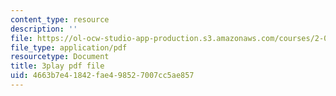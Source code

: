 ```yaml
---
content_type: resource
description: ''
file: https://ol-ocw-studio-app-production.s3.amazonaws.com/courses/2-003sc-engineering-dynamics-fall-2011/4663b7e41842fae498527007cc5ae857_NHedXxUO-Bg.pdf
file_type: application/pdf
resourcetype: Document
title: 3play pdf file
uid: 4663b7e4-1842-fae4-9852-7007cc5ae857
---
```

